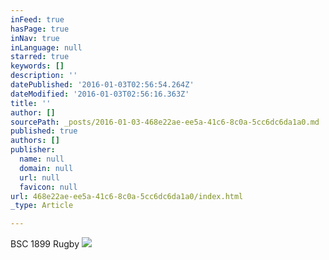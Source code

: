 ```yaml
---
inFeed: true
hasPage: true
inNav: true
inLanguage: null
starred: true
keywords: []
description: ''
datePublished: '2016-01-03T02:56:54.264Z'
dateModified: '2016-01-03T02:56:16.363Z'
title: ''
author: []
sourcePath: _posts/2016-01-03-468e22ae-ee5a-41c6-8c0a-5cc6dc6da1a0.md
published: true
authors: []
publisher:
  name: null
  domain: null
  url: null
  favicon: null
url: 468e22ae-ee5a-41c6-8c0a-5cc6dc6da1a0/index.html
_type: Article

---
```

BSC 1899 Rugby
![](https://the-grid-user-content.s3-us-west-2.amazonaws.com/76369fba-1a13-45d4-9f16-c9fab0a4dc4b.jpg)